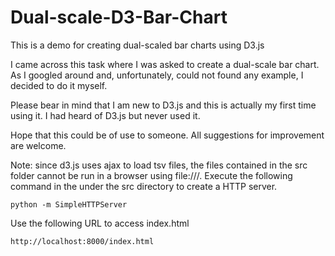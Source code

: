 Dual-scale-D3-Bar-Chart
========================

This is a demo for creating dual-scaled bar charts using D3.js

I came across this task where I was asked to create a dual-scale bar chart. As I googled around and, unfortunately, could not found any example, I decided to do it myself.

Please bear in mind that I am new to D3.js and this is actually my first time using it. I had heard of D3.js but never used it.

Hope that this could be of use to someone. All suggestions for improvement are welcome.

Note: since d3.js uses ajax to load tsv files, the files contained in the src folder cannot be run in a browser using file:///. Execute the following command in the under the src directory to create a HTTP server.

    python -m SimpleHTTPServer

Use the following URL to access index.html

    http://localhost:8000/index.html
